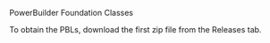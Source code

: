 PowerBuilder Foundation Classes

To obtain the PBLs, download the first zip file from the Releases tab.

